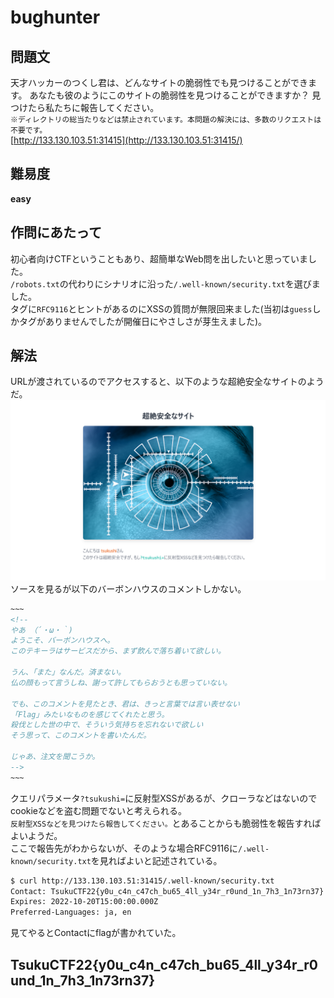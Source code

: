 # bughunter

## 問題文
天才ハッカーのつくし君は、どんなサイトの脆弱性でも見つけることができます。 あなたも彼のようにこのサイトの脆弱性を見つけることができますか？ 見つけたら私たちに報告してください。  
`※ディレクトリの総当たりなどは禁止されています。本問題の解決には、多数のリクエストは不要です。`  
[http://133.130.103.51:31415](http://133.130.103.51:31415/)  

## 難易度
**easy**  

## 作問にあたって
初心者向けCTFということもあり、超簡単なWeb問を出したいと思っていました。  
`/robots.txt`の代わりにシナリオに沿った`/.well-known/security.txt`を選びました。  
タグに`RFC9116`とヒントがあるのにXSSの質問が無限回来ました(当初は`guess`しかタグがありませんでしたが開催日にやさしさが芽生えました)。  

## 解法
URLが渡されているのでアクセスすると、以下のような超絶安全なサイトのようだ。  
![site.png](images/site.png)  
ソースを見るが以下のバーボンハウスのコメントしかない。  
```html
~~~
<!--
やあ （´・ω・｀)
ようこそ、バーボンハウスへ。
このテキーラはサービスだから、まず飲んで落ち着いて欲しい。

うん、「また」なんだ。済まない。
仏の顔もって言うしね、謝って許してもらおうとも思っていない。

でも、このコメントを見たとき、君は、きっと言葉では言い表せない
「Flag」みたいなものを感じてくれたと思う。
殺伐とした世の中で、そういう気持ちを忘れないで欲しい
そう思って、このコメントを書いたんだ。

じゃあ、注文を聞こうか。
-->
~~~
```
クエリパラメータ`?tsukushi=`に反射型XSSがあるが、クローラなどはないのでcookieなどを盗む問題でないと考えられる。  
`反射型XSSなどを見つけたら報告してください。`とあることからも脆弱性を報告すればよいようだ。  
ここで報告先がわからないが、そのような場合RFC9116に`/.well-known/security.txt`を見ればよいと記述されている。  
```bash
$ curl http://133.130.103.51:31415/.well-known/security.txt
Contact: TsukuCTF22{y0u_c4n_c47ch_bu65_4ll_y34r_r0und_1n_7h3_1n73rn37}
Expires: 2022-10-20T15:00:00.000Z
Preferred-Languages: ja, en
```
見てやるとContactにflagが書かれていた。  

## TsukuCTF22{y0u_c4n_c47ch_bu65_4ll_y34r_r0und_1n_7h3_1n73rn37}